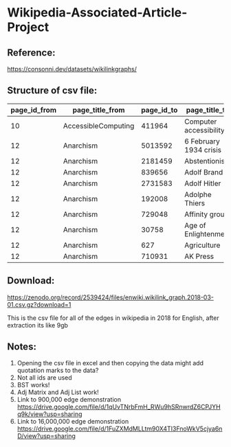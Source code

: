 # Wikipedia-Associated-Article-Project

## Reference:
https://consonni.dev/datasets/wikilinkgraphs/

## Structure of csv file:

| page_id_from |   page_title_from | page_id_to    |  page_title_to |
| ------------ | ----------------- | ------------- | -------------- |
|10      |AccessibleComputing     |411964  |Computer accessibility
|12      |Anarchism       |5013592 |6 February 1934 crisis
|12      |Anarchism       |2181459 |Abstentionism
|12      |Anarchism       |839656  |Adolf Brand
|12      |Anarchism       |2731583 |Adolf Hitler
|12      |Anarchism       |192008  |Adolphe Thiers
|12      |Anarchism       |729048  |Affinity group
|12      |Anarchism       |30758   |Age of Enlightenment
|12      |Anarchism       |627     |Agriculture
|12      |Anarchism       |710931  |AK Press

## Download: 
https://zenodo.org/record/2539424/files/enwiki.wikilink_graph.2018-03-01.csv.gz?download=1

This is the csv file for all of the edges in wikipedia in 2018 for English, after extraction its like 9gb

## Notes:

1. Opening the csv file in excel and then copying the data might add quotation marks to the data? 
2. Not all ids are used
3. BST works!
4. Adj Matrix and Adj List work!
5. Link to 900,000 edge demonstration https://drive.google.com/file/d/1qUvTNrbFmH_RWu9hSRnwrdZ6CPJYHq9k/view?usp=sharing
6. Link to 16,000,000 edge demonstration https://drive.google.com/file/d/1FuZXMdMLLtm90X4TI3FnoWkV5cjya6nD/view?usp=sharing
